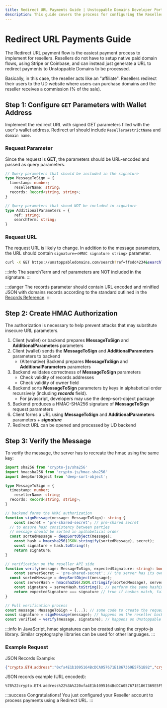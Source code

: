 ```yaml
---
title: Redirect URL Payments Guide | Unstoppable Domains Developer Portal
description: This guide covers the process for configuring the Reseller account to mint paid domains using the redirect URL payment processing flow.
---
```


# Redirect URL Payments Guide

The Redirect URL payment flow is the easiest payment process to implement for resellers. Resellers do not have to setup native paid domain flows, using Stripe or Coinbase, and can instead just generate a URL to redirect payments to Unstoppable Domains to be processed.

Basically, in this case, the reseller acts like an "affiliate". Resellers redirect their users to the UD website where users can purchase domains and the reseller receives a commission (% of the sale).

## Step 1: Configure `GET` Parameters with Wallet Address

Implement the redirect URL with signed GET parameters filled with the user's wallet address. Redirect url should include `Resellers#strictName` and `domain name`.

### Request Parameter

Since the request is **GET**, the parameters should be URL-encoded and passed as query parameters.

```typescript
// Query parameters that should be included in the signature
type MessageToSign = {
  timestamp: number;
	resellerName: string;
  records: Record<string, string>;
}

// Query parameters that shoud NOT be included in signature
type AdditionalParameters = {
	ref: string;
	searchTerm: string;
}
```

### Request URL

The request URL is likely to change. In addition to the message parameters, the URL should contain `signature=<HMAC signature string>` parameter.

```bash
curl -X GET https://unstoppabledomains.com/search?ref=ffsdd4234&searchTerm=buyadomain.crypto&timestamp=1638960015&resellerName=blockchaincom&records=%7B%22crypto.ETH.address%22%3A%220xfa4E1b1095164BcDCA057671E1867369E5F51B92%22%2C%22crypto.BTC.address%22%3A%22bc1qxy2kgdygjrsqtzq2n0yrf2493p83kkfjhx0wlh%22%2C%22crypto.USDT.version.ERC20.adress%22%3A%220xfa4E1b1095164BcDCA057671E1867369E5F51B92%22%2C%22crypto.DAI.address%22%3A%220xfa4E1b1095164BcDCA057671E1867369E5F51B92%22%2C%22crypto.EOS.address%22%3A%22playuplandme%22%7D&signature=8ab46b082c1b256c2e92347c8d90c11c923bf7b0e802d13b53bcecb28d6b6269
```

:::info
The searchTerm and ref parameters are NOT included in the signature.
:::

:::danger
The records parameter should contain URL encoded and minified JSON with domains records according to the standard outlined in the [Records Reference](../../getting-started/domain-registry-essentials/records-reference.md).
:::

## Step 2: Create HMAC Authorization

The authorization is necessary to help prevent attacks that may substitute insecure URL parameters.

1. Client (wallet) or backend prepares **MessageToSign** and **AdditionalParameters** parameters
2. Client (wallet) sends the **MessageToSign** and **AdditionalParameters** parameters to backend
   * (Alternative) Backend prepares **MessageToSign** and **AdditionalParameters** parameters
3. Backend validates correctness of **MessageToSign** parameters
   * Check validity of records addresses
   * Check validity of owner field
4. Backend sorts **MessageToSign** parameters by keys in alphabetical order recursively (including _**records**_ field).
   * For javascript, developers may use the deep-sort-object package
5. Backend produces a HMAC-SHA256 signature of **MessageToSign** request parameters
6. Client forms a URL using **MessageToSign** and **AdditionalParameters** parameters + _**signature**_
7. Redirect URL can be opened and processed by UD backend

## Step 3: Verify the Message

To verify the message, the server has to recreate the hmac using the same key:

```typescript
import sha256 from 'crypto-js/sha256'
import hmacsha256 from 'crypto-js/hmac-sha256'
import deepSortObject from 'deep-sort-object';

type MessageToSign = {
  timestamp: number;
	resellerName: string;
  records: Record<string, string>;
}

// backend forms the HMAC authorization
function signMessage(message: MessageToSign): string {
	const secret = 'pre-shared-secret'; // pre-shared secret
  // to ensure hash consistency between parties
  // message should be sorted in aplhabetical order
  const sortedMessage = deepSortObject(message);
	const hash = hmacsha256(JSON.stringify(sortedMessage), secret);
	const signature = hash.toString();
	return signature;
}

// verification on the reseller API side
function verify(message: MessageToSign, expectedSignature: string): boolean {
	const serverSecret = 'pre-shared-secret'; // the server has its own copy of the pre-shared secret
  const sortedMessage = deepSortObject(message);
	const serverHash = hmacsha256(JSON.stringify(sortedMessage), serverSecret);
	const signature = serverHash.toString(); // perform the same hashing algorith
	return expectedSignature === signature // true if hashes match, false otherwise
}

// Full verification process
const message: MessageToSign = {...}; // some code to create the request message from user input
const signature = signMessage(message); // happens on the reseller backend
const verified = verify(message, signature); // happens on Unstoppable backend
```

:::info
In JavaScript, hmac signatures can be created using the crypto-js library. Similar cryptography libraries can be used for other languages.
:::

### Example Request

JSON Records Example:

```json
{"crypto.ETH.address":"0xfa4E1b1095164BcDCA057671E1867369E5F51B92","crypto.BTC.address":"bc1qxy2kgdygjrsqtzq2n0yrf2493p83kkfjhx0wlh","crypto.USDT.version.ERC20.adress":"0xfa4E1b1095164BcDCA057671E1867369E5F51B92","crypto.DAI.address":"0xfa4E1b1095164BcDCA057671E1867369E5F51B92","crypto.EOS.address":"playuplandme"}
```

JSON records example (URL encoded):

```
%7B%22crypto.ETH.address%22%3A%220xfa4E1b1095164BcDCA057671E1867369E5F51B92%22%2C%22crypto.BTC.address%22%3A%22bc1qxy2kgdygjrsqtzq2n0yrf2493p83kkfjhx0wlh%22%2C%22crypto.USDT.version.ERC20.adress%22%3A%220xfa4E1b1095164BcDCA057671E1867369E5F51B92%22%2C%22crypto.DAI.address%22%3A%220xfa4E1b1095164BcDCA057671E1867369E5F51B92%22%2C%22crypto.EOS.address%22%3A%22playuplandme%22%7D
```

:::success Congratulations!
You just configured your Reseller account to process payments using a Redirect URL.
:::
